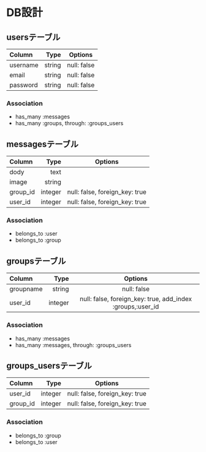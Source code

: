 # DB設計

## usersテーブル

| Column | Type | Options |
|:-----------|------------:|:------------:|
| username  | string | null: false |
| email | string | null: false |
| password | string | null: false |

### Association
- has_many :messages
- has_many :groups, through: :groups_users

## messagesテーブル

| Column | Type | Options |
|:-----------|------------:|:------------:|
| dody  | text |  |
| image | string |  |
| group_id | integer | null: false, foreign_key: true |
| user_id | integer | null: false, foreign_key: true |

### Association
- belongs_to :user
- belongs_to :group

## groupsテーブル

| Column | Type | Options |
|:-----------|------------:|:------------:|
| groupname  | string | null: false |
| user_id | integer | null: false, foreign_key: true, add_index :groups,:user_id |

### Association
- has_many :messages
- has_many :messages, through: :groups_users

## groups_usersテーブル

| Column | Type | Options |
|:-----------|------------:|:------------:|
| user_id  | integer | null: false, foreign_key: true  |
| group_id | integer | null: false, foreign_key: true |

### Association
- belongs_to :group
- belongs_to :user